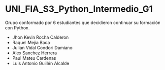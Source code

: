 # UNI_FIA_S3_Python_Intermedio_G1
Grupo conformado por 6 estudiantes que decidieron continuar su formación con Python.
- Jhon Kevin Rocha Calderon
- Raquel Mejia Baca
- Julian Vidal Condori Damiano
- Alex Sanchez Herrera
- Paul Mateu Cardenas
- Luis Antonio Guillén Alcalde
